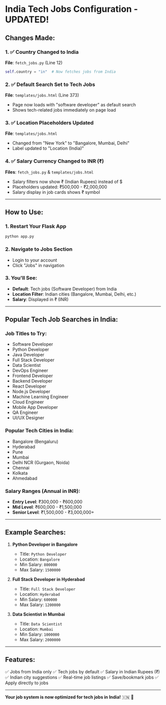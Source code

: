 # India Tech Jobs Configuration - UPDATED!

## Changes Made:

### 1. ✅ Country Changed to India
**File**: `fetch_jobs.py` (Line 12)
```python
self.country = "in"  # Now fetches jobs from India
```

### 2. ✅ Default Search Set to Tech Jobs
**File**: `templates/jobs.html` (Line 373)
- Page now loads with "software developer" as default search
- Shows tech-related jobs immediately on page load

### 3. ✅ Location Placeholders Updated
**File**: `templates/jobs.html`
- Changed from "New York" to "Bangalore, Mumbai, Delhi"
- Label updated to "Location (India)"

### 4. ✅ Salary Currency Changed to INR (₹)
**Files**: `fetch_jobs.py` & `templates/jobs.html`
- Salary filters now show ₹ (Indian Rupees) instead of $
- Placeholders updated: ₹500,000 - ₹2,000,000
- Salary display in job cards shows ₹ symbol

---

## How to Use:

### 1. Restart Your Flask App
```bash
python app.py
```

### 2. Navigate to Jobs Section
- Login to your account
- Click "Jobs" in navigation

### 3. You'll See:
- **Default**: Tech jobs (Software Developer) from India
- **Location Filter**: Indian cities (Bangalore, Mumbai, Delhi, etc.)
- **Salary**: Displayed in ₹ (INR)

---

## Popular Tech Job Searches in India:

### Job Titles to Try:
- Software Developer
- Python Developer
- Java Developer
- Full Stack Developer
- Data Scientist
- DevOps Engineer
- Frontend Developer
- Backend Developer
- React Developer
- Node.js Developer
- Machine Learning Engineer
- Cloud Engineer
- Mobile App Developer
- QA Engineer
- UI/UX Designer

### Popular Tech Cities in India:
- Bangalore (Bengaluru)
- Hyderabad
- Pune
- Mumbai
- Delhi NCR (Gurgaon, Noida)
- Chennai
- Kolkata
- Ahmedabad

### Salary Ranges (Annual in INR):
- **Entry Level**: ₹300,000 - ₹600,000
- **Mid Level**: ₹600,000 - ₹1,500,000
- **Senior Level**: ₹1,500,000 - ₹3,000,000+

---

## Example Searches:

1. **Python Developer in Bangalore**
   - Title: `Python Developer`
   - Location: `Bangalore`
   - Min Salary: `800000`
   - Max Salary: `1500000`

2. **Full Stack Developer in Hyderabad**
   - Title: `Full Stack Developer`
   - Location: `Hyderabad`
   - Min Salary: `600000`
   - Max Salary: `1200000`

3. **Data Scientist in Mumbai**
   - Title: `Data Scientist`
   - Location: `Mumbai`
   - Min Salary: `1000000`
   - Max Salary: `2000000`

---

## Features:
✅ Jobs from India only
✅ Tech jobs by default
✅ Salary in Indian Rupees (₹)
✅ Indian city suggestions
✅ Real-time job listings
✅ Save/bookmark jobs
✅ Apply directly to jobs

---

**Your job system is now optimized for tech jobs in India!** 🇮🇳 🚀
